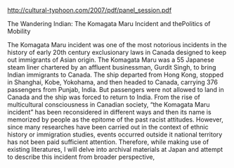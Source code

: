 
http://cultural-typhoon.com/2007/pdf/panel_session.pdf

The Wandering Indian: The Komagata Maru Incident and thePolitics of Mobility

The Komagata Maru incident was one of the most notorious incidents in the history of early 20th century
exclusionary laws in Canada designed to keep out immigrants of Asian origin. The Komagata Maru was a 55 Japanese steam liner chartered by an affluent businessman, Gurdit Singh, to bring Indian immigrants to
Canada. The ship departed from Hong Kong, stopped in Shanghai, Kobe, Yokohama, and then headed to
Canada, carrying 376 passengers from Punjab, India. But passengers were not allowed to land in Canada and
the ship was forced to return to India.
From the rise of multicultural consciousness in Canadian society, “the Komagata Maru incident” has been
reconsidered in different ways and then its name is memorized by people as the epitome of the past racist
attitudes. However, since many researches have been carried out in the context of ethnic history or
immigration studies, events occurred outside it national territory has not been paid sufficient attention.
Therefore, while making use of existing literatures, I will delve into archival materials at Japan and attempt
to describe this incident from broader perspective,
